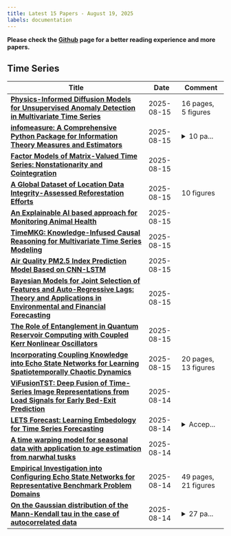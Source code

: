 ```yaml
---
title: Latest 15 Papers - August 19, 2025
labels: documentation
---
```

**Please check the [Github](https://github.com/ke1ewang/DailyArXiv) page for a better reading experience and more papers.**

## Time Series
| **Title** | **Date** | **Comment** |
| --- | --- | --- |
| **[Physics-Informed Diffusion Models for Unsupervised Anomaly Detection in Multivariate Time Series](http://arxiv.org/abs/2508.11528v1)** | 2025-08-15 | 16 pages, 5 figures |
| **[infomeasure: A Comprehensive Python Package for Information Theory Measures and Estimators](http://arxiv.org/abs/2505.14696v2)** | 2025-08-15 | <details><summary>10 pa...</summary><p>10 pages, 3 figures, 3 tables, for documentation, see https://infomeasure.readthedocs.io/</p></details> |
| **[Factor Models of Matrix-Valued Time Series: Nonstationarity and Cointegration](http://arxiv.org/abs/2508.11358v1)** | 2025-08-15 |  |
| **[A Global Dataset of Location Data Integrity-Assessed Reforestation Efforts](http://arxiv.org/abs/2508.11349v1)** | 2025-08-15 | 10 figures |
| **[An Explainable AI based approach for Monitoring Animal Health](http://arxiv.org/abs/2508.10210v2)** | 2025-08-15 |  |
| **[TimeMKG: Knowledge-Infused Causal Reasoning for Multivariate Time Series Modeling](http://arxiv.org/abs/2508.09630v2)** | 2025-08-15 |  |
| **[Air Quality PM2.5 Index Prediction Model Based on CNN-LSTM](http://arxiv.org/abs/2508.11215v1)** | 2025-08-15 |  |
| **[Bayesian Models for Joint Selection of Features and Auto-Regressive Lags: Theory and Applications in Environmental and Financial Forecasting](http://arxiv.org/abs/2508.10055v2)** | 2025-08-15 |  |
| **[The Role of Entanglement in Quantum Reservoir Computing with Coupled Kerr Nonlinear Oscillators](http://arxiv.org/abs/2508.11175v1)** | 2025-08-15 |  |
| **[Incorporating Coupling Knowledge into Echo State Networks for Learning Spatiotemporally Chaotic Dynamics](http://arxiv.org/abs/2504.01532v2)** | 2025-08-15 | 20 pages, 13 figures |
| **[ViFusionTST: Deep Fusion of Time-Series Image Representations from Load Signals for Early Bed-Exit Prediction](http://arxiv.org/abs/2506.22498v2)** | 2025-08-14 |  |
| **[LETS Forecast: Learning Embedology for Time Series Forecasting](http://arxiv.org/abs/2506.06454v2)** | 2025-08-14 | <details><summary>Accep...</summary><p>Accepted at International Conference on Machine Learning (ICML) 2025</p></details> |
| **[A time warping model for seasonal data with application to age estimation from narwhal tusks](http://arxiv.org/abs/2410.05843v2)** | 2025-08-14 |  |
| **[Empirical Investigation into Configuring Echo State Networks for Representative Benchmark Problem Domains](http://arxiv.org/abs/2508.10887v1)** | 2025-08-14 | 49 pages, 21 figures |
| **[On the Gaussian distribution of the Mann-Kendall tau in the case of autocorrelated data](http://arxiv.org/abs/2508.10842v1)** | 2025-08-14 | <details><summary>27 pa...</summary><p>27 pages including appendices, 2 figures, 1 table</p></details> |

